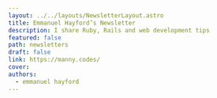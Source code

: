 ```yaml
---
layout: ../../layouts/NewsletterLayout.astro
title: Emmanuel Hayford’s Newsletter
description: I share Ruby, Rails and web development tips
featured: false
path: newsletters
draft: false
link: https://manny.codes/
cover: 
authors:
  - emmanuel hayford
---
```


